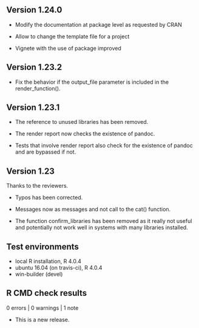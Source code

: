 ## Version 1.24.0

* Modify the documentation at package level as requested by CRAN

* Allow to change the template file for a project

* Vignete with the use of package improved

## Version 1.23.2

* Fix the behavior if the output_file parameter is included in the render_function().


## Version 1.23.1

* The reference to unused libraries has been removed.

* The render report now checks the existence of pandoc. 

* Tests that involve render report also check for the existence of pandoc and are bypassed if not.



## Version 1.23
Thanks to the reviewers. 

* Typos has been corrected. 

* Messages now as messages and not call to the cat() function. 

* The function confirm_libraries has been removed as it really not useful and potentially not work well in systems with
many libraries installed.

## Test environments
* local R installation, R 4.0.4
* ubuntu 16.04 (on travis-ci), R 4.0.4
* win-builder (devel)

## R CMD check results

0 errors | 0 warnings | 1 note

* This is a new release.
